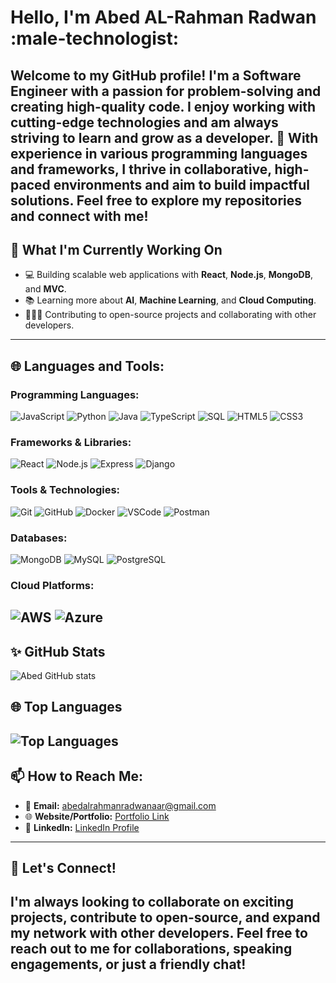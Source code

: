 # Hello, I'm Abed AL-Rahman Radwan :male-technologist:
Welcome to my GitHub profile! I'm a **Software Engineer** with a passion for **problem-solving** and creating high-quality code.
I enjoy working with cutting-edge technologies and am always striving to learn and grow as a developer. :rocket:
With experience in various programming languages and frameworks, I thrive in collaborative, high-paced environments and aim to build impactful solutions.
Feel free to explore my repositories and connect with me!
---
## :telescope: What I'm Currently Working On
- :computer: Building scalable web applications with **React**, **Node.js**, **MongoDB**, and **MVC**.
- :books: Learning more about **AI**, **Machine Learning**, and **Cloud Computing**.
- :people_holding_hands: Contributing to open-source projects and collaborating with other developers.
---
## :globe_with_meridians: Languages and Tools:
### Programming Languages:
![JavaScript](https://img.shields.io/badge/-JavaScript-000000?style=flat&logo=javascript)
![Python](https://img.shields.io/badge/-Python-000000?style=flat&logo=python)
![Java](https://img.shields.io/badge/-Java-000000?style=flat&logo=java)
![TypeScript](https://img.shields.io/badge/-TypeScript-000000?style=flat&logo=typescript)
![SQL](https://img.shields.io/badge/-SQL-000000?style=flat&logo=sqlite)
![HTML5](https://img.shields.io/badge/-HTML5-000000?style=flat&logo=html5)
![CSS3](https://img.shields.io/badge/-CSS3-000000?style=flat&logo=css3)
### Frameworks & Libraries:
![React](https://img.shields.io/badge/-React-000000?style=flat&logo=react)
![Node.js](https://img.shields.io/badge/-Node.js-000000?style=flat&logo=node.js)
![Express](https://img.shields.io/badge/-Express-000000?style=flat&logo=express)
![Django](https://img.shields.io/badge/-Django-000000?style=flat&logo=django)
### Tools & Technologies:
![Git](https://img.shields.io/badge/-Git-000000?style=flat&logo=git)
![GitHub](https://img.shields.io/badge/-GitHub-000000?style=flat&logo=github)
![Docker](https://img.shields.io/badge/-Docker-000000?style=flat&logo=docker)
![VSCode](https://img.shields.io/badge/-VS%20Code-000000?style=flat&logo=visualstudiocode)
![Postman](https://img.shields.io/badge/-Postman-000000?style=flat&logo=postman)
### Databases:
![MongoDB](https://img.shields.io/badge/-MongoDB-000000?style=flat&logo=mongodb)
![MySQL](https://img.shields.io/badge/-MySQL-000000?style=flat&logo=mysql)
![PostgreSQL](https://img.shields.io/badge/-PostgreSQL-000000?style=flat&logo=postgresql)
### Cloud Platforms:
![AWS](https://img.shields.io/badge/-AWS-000000?style=flat&logo=amazonaws)
![Azure](https://img.shields.io/badge/-Azure-000000?style=flat&logo=microsoftazure)
---
## :sparkles: GitHub Stats
![Abed GitHub stats](https://github-readme-stats.vercel.app/api?username=Abed1313&show_icons=true&theme=radical)
## :globe_with_meridians: Top Languages
![Top Languages](https://github-readme-stats.vercel.app/api/top-langs/?username=Abed1313&layout=compact&theme=radical)
---
## :mailbox: How to Reach Me:
- :e-mail: **Email:** [abedalrahmanradwanaar@gmail.com](abedalrahmanradwanaar@gmail.com)
- :globe_with_meridians: **Website/Portfolio:** [Portfolio Link](https://heroic-meringue-bd1260.netlify.app/)
- :iphone: **LinkedIn:** [LinkedIn Profile](https://www.linkedin.com/in/abed-al-rahman-radwan/)
---
## :handshake: Let's Connect!
I'm always looking to collaborate on exciting projects, contribute to open-source, and expand my network with other developers. Feel free to reach out to me for collaborations, speaking engagements, or just a friendly chat!
---
